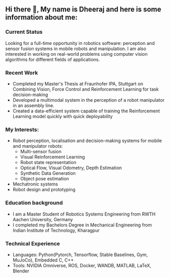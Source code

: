 ## Hi there 👋, My name is Dheeraj and here is some information about me:

### Current Status
Looking for a full-time opportunity in robotics software: perception and sensor fusion systems in mobile robots and manipulation. I am also interested in working on real-world problems using computer vision algorithms for different fields of applications.

### Recent Work
- Completed my Master's Thesis at Fraunhofer IPA, Stuttgart on Combining Vision, Force Control and Reinforcement Learning for task decision-making 
- Developed a multimodal system in the perception of a robot manipulator in an assembly line.
- Created a data-efficient system capable of training the Reinforcement Learning model quickly with quick deployability

### My Interests:
- Robot perception, localisation and decision-making systems for mobile and manipulator robots:
  - Multi-sensor fusion
  - Visual Reinforcement Learning
  - Robot state representation
  - Optical Flow, Visual Odometry, Depth Estimation
  - Synthetic Data Generation
  - Object pose estimation
- Mechatronic systems
- Robot design and prototyping 

### Education background
- I am a Master Student of Robotics Systems Engineering from RWTH Aachen University, Germany
- I completed my Bachelors Degree in Mechanical Engineering from Indian Institute of Technology, Kharagpur

### Technical Experience
- Languages: Python(Pytorch, Tensorflow, Stable Baselines, Gym, MuJoCo), Embedded C, C++
- Tools: NVIDIA Omniverse, ROS, Docker, WANDB, MATLAB, LaTeX, Blender
